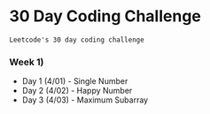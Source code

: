 # 30 Day Coding Challenge

```
Leetcode's 30 day coding challenge
```

### Week 1)

- Day 1 (4/01) - Single Number
- Day 2 (4/02) - Happy Number
- Day 3 (4/03) - Maximum Subarray